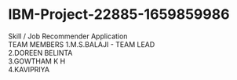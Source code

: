 # IBM-Project-22885-1659859986
Skill / Job Recommender Application  
TEAM MEMBERS
1.M.S.BALAJI - TEAM LEAD                                
2.DOREEN BELINTA             
3.GOWTHAM K H                  
4.KAVIPRIYA                     
